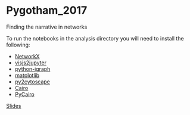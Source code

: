 # Pygotham_2017
Finding the narrative in networks



To run the notebooks in the analysis directory you will need to install the following:
* [NetworkX](https://networkx.github.io/)
* [visjs2jupyter](https://github.com/ucsd-ccbb/visJS2jupyter)
* [python-igraph](http://igraph.org/python/)
* [matplotlib](https://matplotlib.org/)
* [py2cytoscape](https://github.com/idekerlab/py2cytoscape)
* [Cairo](http://brewformulas.org/Cairo)
* [PyCairo](https://github.com/pygobject/pycairo)


[Slides](narratives-in-networks.surge.sh)